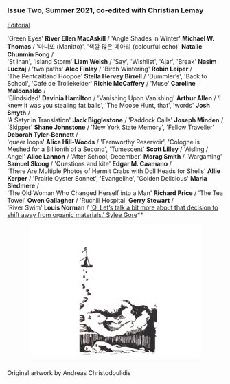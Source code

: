 ### Issue Two, Summer 2021, co-edited with Christian Lemay

[Editorial](editorial2.md)

'Green Eyes' **River Ellen MacAskill** / 'Angle Shades in Winter' **Michael W. Thomas** / '마니또 (Manitto)', '색깔 많은 메아리 (colourful echo)' **Natalie Chunmin Fong** /    
'St Inan', 'Island Storm' **Liam Welsh** / 'Say', 'Wishlist', 'Ajar', 'Break' **Nasim Luczaj** / 'two paths' **Alec Finlay** / 'Birch Wintering' **Robin Leiper** /  
'The Pentcaitland Hoopoe' **Stella Hervey Birrell** / 'Dummler’s', 'Back to School', 'Café de Trollekelder' **Richie McCaffery** / 'Muse' **Caroline Maldonaldo** /  
'Blindsided' **Davinia Hamilton** / 'Vanishing Upon Vanishing' **Arthur Allen** / ‘I knew it was you stealing fat balls’, 'The Moose Hunt, that', 'words' **Josh Smyth** /   
'A Satyr in Translation' **Jack Bigglestone** / 'Paddock Calls' **Joseph Minden** / 'Skipper' **Shane Johnstone** / 'New York State Memory', 'Fellow Traveller' **Deborah Tyler-Bennett** /  
'queer loops' **Alice Hill-Woods** / 'Fernworthy Reservoir', 'Cologne is Meshed for a Billionth of a Second', 'Tumescent' **Scott Lilley** / 'Aisling /   
Angel' **Alice Lannon** / 'After School, December' **Morag Smith** / 'Wargaming' **Samuel Skoog** / 'Questions and kite' **Edgar M. Caamano** /  
'There Are Multiple Photos of Hermit Crabs with Doll Heads for Shells' **Allie Kerper** / 'Prairie Oyster Sonnet', 'Evangeline', 'Golden Delicious' **Maria Sledmere** /   
'The Old Woman Who Changed Herself into a Man' **Richard Price** / 'The Tea Towel' **Owen Gallagher** /  'Ruchill Hospital' **Gerry Stewart** /   
'River Swim' **Louis Norman** / ['Q. Let’s talk a bit more about that decision to shift away from organic materials.' Sylee Gore](poems/sgore.md)**    

<p align="center">
​ <img src="pictures/wg2bk.png" alt="Issue Four" width="400"/>



Original artwork by Andreas Christodoulidis
